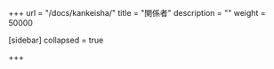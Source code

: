 +++
url = "/docs/kankeisha/"
title = "関係者"
description = ""
weight = 50000

[sidebar]
collapsed = true

+++
